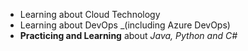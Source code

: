 - Learning about Cloud Technology
- Learning about DevOps _(including Azure DevOps)
- **Practicing and Learning** about *Java, Python and C#*
